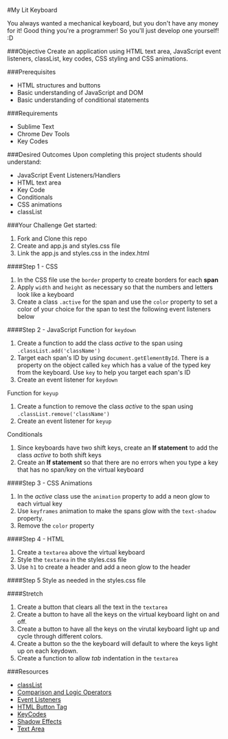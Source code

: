 #My Lit Keyboard

You always wanted a mechanical keyboard, but you don't have any money for it! Good thing you're a programmer! So you'll just develop one yourself! :D

###Objective
Create an application using HTML text area, JavaScript event listeners, classList, key codes, CSS styling and CSS animations.

###Prerequisites
* HTML structures and buttons
* Basic understanding of JavaScript and DOM
* Basic understanding of conditional statements

###Requirements
* Sublime Text
* Chrome Dev Tools
* Key Codes

###Desired Outcomes
Upon completing this project students should understand:
* JavaScript Event Listeners/Handlers
* HTML text area
* Key Code
* Conditionals
* CSS animations
* classList

###Your Challenge
Get started:

1. Fork and Clone this repo
2. Create and app.js and styles.css file
3. Link the app.js and styles.css in the index.html

####Step 1 - CSS
1. In the CSS file use the `border` property to create borders for each **span**
2. Apply `width` and `height` as necessary so that the numbers and letters look like a keyboard
3. Create a class `.active` for the span and use the `color` property to set a color of your choice for the span to test the following event listeners below

####Step 2 - JavaScript
Function for `keydown`

1. Create a function to add the class *active* to the span using `.classList.add('className')`
2. Target each span's ID by using `document.getElementById`. There is a property on the object called `key` which has a value of the typed key from the keyboard. Use `key` to help you target each span's ID
3. Create an event listener for `keydown`

Function for `keyup`

1. Create a function to remove the class *active* to the span using `.classList.remove('className')`
2. Create an event listener for `keyup`


Conditionals

1. Since keyboards have two shift keys, create an **If statement** to add the class *active* to both shift keys
2. Create an **If statement** so that there are no errors when you type a key that has no span/key on the virtual keyboard

####Step 3 - CSS Animations
1. In the *active* class use the `animation` property to add a neon glow to each virtual key
2. Use `keyframes` animation to make the spans glow with the `text-shadow` property.
2. Remove the `color` property

####Step 4 - HTML
1. Create a `textarea` above the virtual keyboard
2. Style the `textarea` in the styles.css file
3. Use `h1` to create a header and add a neon glow to the header

####Step 5
Style as needed in the styles.css file

####Stretch
1. Create a button that clears all the text in the `textarea`
2. Create a button to have all the keys on the virtual keyboard light on and off.
3. Create a button to have all the keys on the virutal keyboard light up and cycle through different colors.
4. Create a button so the the keyboard will default to where the keys light up on each keydown.
5. Create a function to allow *tab* indentation in the `textarea`


###Resources
* [classList](http://www.w3schools.com/jsref/prop_element_classlist.asp)
* [Comparison and Logic Operators](http://www.w3schools.com/js/js_comparisons.asp)
* [Event Listeners](http://www.w3schools.com/js/js_htmldom_eventlistener.asp)
* [HTML Button Tag](http://www.w3schools.com/tags/tag_button.asp)
* [KeyCodes](http://keycode.info/)
* [Shadow Effects](http://www.w3schools.com/css/css3_shadows.asp)
* [Text Area](http://www.w3schools.com/TAgs/tag_textarea.asp)